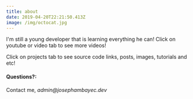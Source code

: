 ```yaml
---
title: about
date: 2019-04-20T22:21:50.413Z
image: /img/octocat.jpg
---
```

I'm still a young developer that is learning everything he can! Click on youtube or video tab to see more videos! 

Click on projects tab to see source code links, posts, images, tutorials and etc!


#### Questions?:
Contact me, _admin@josephambayec.dev_
